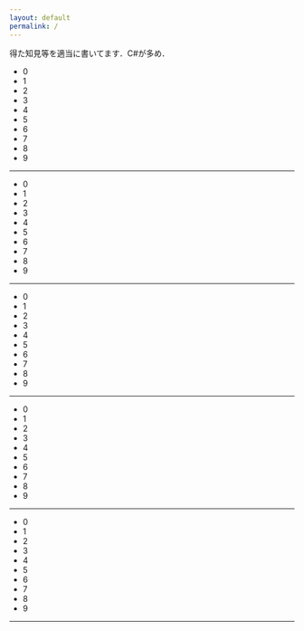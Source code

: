 ```yaml
---
layout: default
permalink: /
---
```

得た知見等を適当に書いてます．C#が多め．

- 0
- 1
- 2
- 3
- 4
- 5
- 6
- 7
- 8
- 9

* * *

- 0
- 1
- 2
- 3
- 4
- 5
- 6
- 7
- 8
- 9

* * *

- 0
- 1
- 2
- 3
- 4
- 5
- 6
- 7
- 8
- 9

* * *

- 0
- 1
- 2
- 3
- 4
- 5
- 6
- 7
- 8
- 9

* * *

- 0
- 1
- 2
- 3
- 4
- 5
- 6
- 7
- 8
- 9

* * *